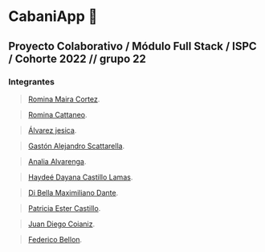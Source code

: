 # CabaniApp 🏡
## Proyecto Colaborativo / Módulo Full Stack / ISPC / Cohorte 2022 // grupo 22

### Integrantes

>[Romina Maira Cortez](https://github.com/RomCort).

>[Romina Cattaneo](https://github.com/romica44).
 
>[Álvarez jesica](https://github.com/Js-Alvarez).

>[Gastón Alejandro Scattarella](https://github.com/GastonSca).

>[Analia Alvarenga](https://github.com/RastaLunaRL).

>[Haydeé Dayana Castillo Lamas](https://github.com/Dayanahcl).

>[Di Bella Maximiliano Dante](https://github.com/MDDiBella).

>[Patricia Ester Castillo](https://github.com/patrycast).

>[Juan Diego Coianiz](https://github.com/diegoCoianiz).

>[Federico Bellon](https://github.com/fedevricobellon).
